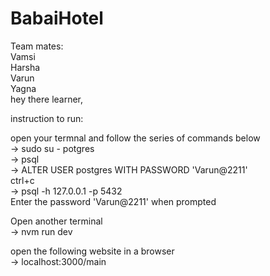 # BabaiHotel

Team mates:<br />
Vamsi<br />
Harsha<br />
Varun<br />
Yagna<br />
hey there learner,<br />

instruction to run:<br />

open your termnal and follow the series of commands below<br />
    -> sudo su - potgres<br />
    -> psql <br />
    -> ALTER USER postgres WITH PASSWORD 'Varun@2211'<br />
    ctrl+c<br />
    -> psql -h 127.0.0.1 -p 5432<br />
    Enter the password 'Varun@2211' when prompted<br />

Open another terminal<br />
    -> nvm run dev<br />

open the following website in a browser<br />
    -> localhost:3000/main<br />
